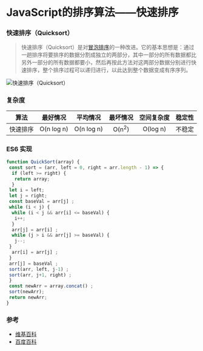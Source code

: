 # JavaScript的排序算法——快速排序


### 快速排序（Quicksort）
> 快速排序（Quicksort）是对[冒泡排序](https://www.jianshu.com/p/2fd84fadab5f)的一种改进。它的基本思想是：通过一趟排序将要排序的数据分割成独立的两部分，其中一部分的所有数据都比另外一部分的所有数据都要小，然后再按此方法对这两部分数据分别进行快速排序，整个排序过程可以递归进行，以此达到整个数据变成有序序列。

![快速排序（Quicksort）](https://upload-images.jianshu.io/upload_images/5701033-ca3cace10219b06d.gif?imageMogr2/auto-orient/strip)

### 复杂度
| 算法|最好情况|平均情况|最坏情况|空间复杂度|稳定性|
|:-------:|:------------:|:------------:|:------------:|:---------------:|:---------:|
|快速排序|O(n log n)|O(n log n)|O(n<sup>2</sup>)|O(log n)|不稳定|

### ES6 实现
```javascript
function QuickSort(array) {
 const sort = (arr, left = 0, right = arr.length - 1) => {
  if (left >= right) {
   return array;
  }
 let i = left;
 let j = right;
 const baseVal = arr[j] ;
 while (i < j) {
  while (i < j && arr[i] <= baseVal) {
   i++;
  }
  arr[j] = arr[i] ;
  while (j > i && arr[j] >= baseVal) { 
   j--;
 }
  arr[i] = arr[j] ;
 }
 arr[j] = baseVal ;
 sort(arr, left, j-1) ;
 sort(arr, j+1, right) ;
 }
 const newArr = array.concat() ;
 sort(newArr);
 return newArr;
}
```

### 参考
- [维基百科](https://en.wikipedia.org/wiki/Quicksort)
- [百度百科](https://baike.baidu.com/item/%E5%BF%AB%E9%80%9F%E6%8E%92%E5%BA%8F%E7%AE%97%E6%B3%95/369842?fromtitle=%E5%BF%AB%E9%80%9F%E6%8E%92%E5%BA%8F&fromid=2084344&fr=aladdin)

